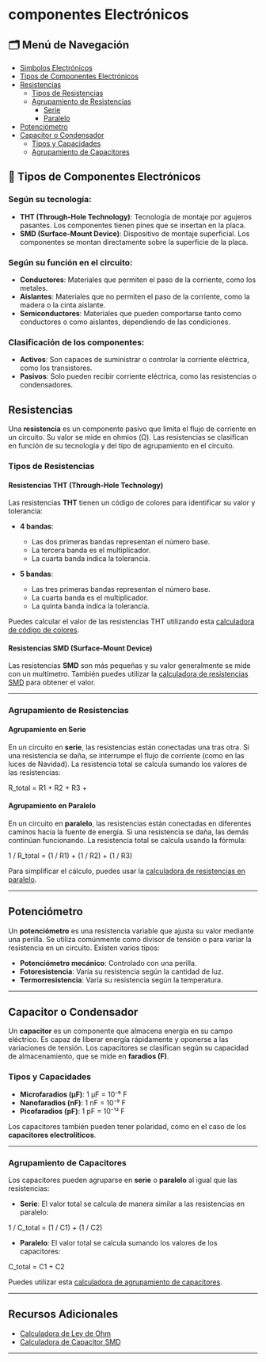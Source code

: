 # componentes Electrónicos

## 🗂 Menú de Navegación
- [Simbolos Electrónicos](https://www.simbologia-electronica.com/simbologia-electrica-electronica/simbolos-electricos-electronicos-basicos.htm)
- [Tipos de Componentes Electrónicos](#-tipos-de-componentes-electrónicos)
- [Resistencias](#resistencias)
  - [Tipos de Resistencias](#tipos-de-resistencias)
  - [Agrupamiento de Resistencias](#agrupamiento-de-resistencias)
    - [Serie](#agrupamiento-en-serie)
    - [Paralelo](#agrupamiento-en-paralelo)
- [Potenciómetro](#potenciómetro)
- [Capacitor o Condensador](#capacitor-o-condensador)
  - [Tipos y Capacidades](#tipos-y-capacidades)
  - [Agrupamiento de Capacitores](#agrupamiento-de-capacitores)

## 🔌 Tipos de Componentes Electrónicos

### Según su tecnología:
- **THT (Through-Hole Technology)**: Tecnología de montaje por agujeros pasantes. Los componentes tienen pines que se insertan en la placa.
- **SMD (Surface-Mount Device)**: Dispositivo de montaje superficial. Los componentes se montan directamente sobre la superficie de la placa.

### Según su función en el circuito:
- **Conductores**: Materiales que permiten el paso de la corriente, como los metales.
- **Aislantes**: Materiales que no permiten el paso de la corriente, como la madera o la cinta aislante.
- **Semiconductores**: Materiales que pueden comportarse tanto como conductores o como aislantes, dependiendo de las condiciones.

### Clasificación de los componentes:
- **Activos**: Son capaces de suministrar o controlar la corriente eléctrica, como los transistores.
- **Pasivos**: Solo pueden recibir corriente eléctrica, como las resistencias o condensadores.


## Resistencias

Una **resistencia** es un componente pasivo que limita el flujo de corriente en un circuito. Su valor se mide en ohmios (Ω). Las resistencias se clasifican en función de su tecnología y del tipo de agrupamiento en el circuito.

### Tipos de Resistencias

#### Resistencias THT (Through-Hole Technology)

Las resistencias **THT** tienen un código de colores para identificar su valor y tolerancia:

- **4 bandas**:
  - Las dos primeras bandas representan el número base.
  - La tercera banda es el multiplicador.
  - La cuarta banda indica la tolerancia.

- **5 bandas**:
  - Las tres primeras bandas representan el número base.
  - La cuarta banda es el multiplicador.
  - La quinta banda indica la tolerancia.

Puedes calcular el valor de las resistencias THT utilizando esta [calculadora de código de colores](https://www.digikey.com/es/resources/conversion-calculators/conversion-calculator-resistor-color-code).

#### Resistencias SMD (Surface-Mount Device)

Las resistencias **SMD** son más pequeñas y su valor generalmente se mide con un multímetro. También puedes utilizar la [calculadora de resistencias SMD](https://www.digikey.com/es/resources/conversion-calculators/conversion-calculator-smd-resistor-code) para obtener el valor.

---

### Agrupamiento de Resistencias

#### Agrupamiento en Serie

En un circuito en **serie**, las resistencias están conectadas una tras otra. Si una resistencia se daña, se interrumpe el flujo de corriente (como en las luces de Navidad). La resistencia total se calcula sumando los valores de las resistencias:

R_total = R1 + R2 + R3 + 

#### Agrupamiento en Paralelo

En un circuito en **paralelo**, las resistencias están conectadas en diferentes caminos hacia la fuente de energía. Si una resistencia se daña, las demás continúan funcionando. La resistencia total se calcula usando la fórmula:

1 / R_total = (1 / R1) + (1 / R2) + (1 / R3)

Para simplificar el cálculo, puedes usar la [calculadora de resistencias en paralelo](https://www.digikey.com/es/resources/conversion-calculators/conversion-calculator-parallel-and-series-resistor).

---

## Potenciómetro

Un **potenciómetro** es una resistencia variable que ajusta su valor mediante una perilla. Se utiliza comúnmente como divisor de tensión o para variar la resistencia en un circuito. Existen varios tipos:

- **Potenciómetro mecánico**: Controlado con una perilla.
- **Fotoresistencia**: Varía su resistencia según la cantidad de luz.
- **Termorresistencia**: Varía su resistencia según la temperatura.

---

## Capacitor o Condensador

Un **capacitor** es un componente que almacena energía en su campo eléctrico. Es capaz de liberar energía rápidamente y oponerse a las variaciones de tensión. Los capacitores se clasifican según su capacidad de almacenamiento, que se mide en **faradios (F)**.

### Tipos y Capacidades

- **Microfaradios (µF)**: 1 µF = 10⁻⁶ F
- **Nanofaradios (nF)**: 1 nF = 10⁻⁹ F
- **Picofaradios (pF)**: 1 pF = 10⁻¹² F

Los capacitores también pueden tener polaridad, como en el caso de los **capacitores electrolíticos**. 

---

### Agrupamiento de Capacitores

Los capacitores pueden agruparse en **serie** o **paralelo** al igual que las resistencias:

- **Serie**: El valor total se calcula de manera similar a las resistencias en paralelo:

1 / C_total = (1 / C1) + (1 / C2)

- **Paralelo**: El valor total se calcula sumando los valores de los capacitores:

C_total = C1 + C2 

Puedes utilizar esta [calculadora de agrupamiento de capacitores](https://www.digikey.com/es/resources/conversion-calculators/conversion-calculator-series-and-parallel-capacitor).

---

## Recursos Adicionales

- [Calculadora de Ley de Ohm](https://www.digikey.com/es/resources/conversion-calculators/conversion-calculator-ohms-law)
- [Calculadora de Capacitor SMD](https://www.digikey.com/es/resources/conversion-calculators/conversion-calculator-smd-resistor-code)

---
